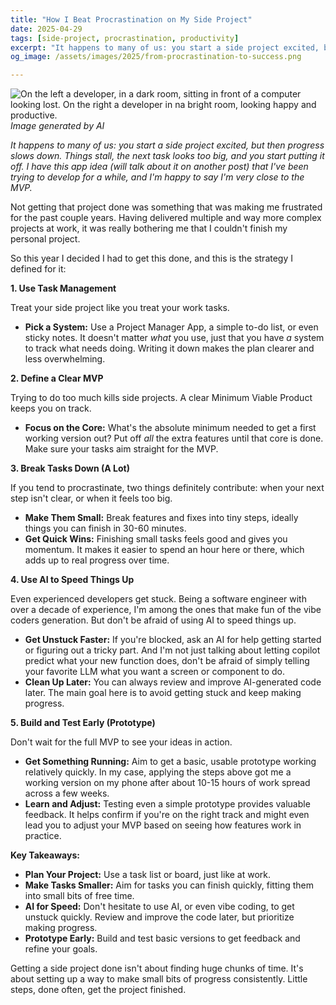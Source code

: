 ```yaml
---
title: "How I Beat Procrastination on My Side Project"
date: 2025-04-29 
tags: [side-project, procrastination, productivity] 
excerpt: "It happens to many of us: you start a side project excited, but then progress slows down. Things stall, the next task looks too big, and you start putting it off. Here's how I finally got my project moving again."
og_image: /assets/images/2025/from-procrastination-to-success.png

---
```


![On the left a developer, in a dark room, sitting in front of a computer looking lost. On the right a developer in na bright room, looking happy and productive.](/assets/images/2025/from-procrastination-to-success.png)
*Image generated by AI*

*It happens to many of us: you start a side project excited, but then progress slows down. Things stall, the next task looks too big, and you start putting it off. I have this app idea (will talk about it on another post) that I've been trying to develop for a while, and I'm happy to say I'm very close to the MVP.*

Not getting that project done was something that was making me frustrated for the past couple years. Having delivered multiple and way more complex projects at work, it was really bothering me that I couldn't finish my personal project.

So this year I decided I had to get this done, and this is the strategy I defined for it:

**1. Use Task Management**

Treat your side project like you treat your work tasks.

* **Pick a System:** Use a Project Manager App, a simple to-do list, or even sticky notes. It doesn't matter *what* you use, just that you have *a* system to track what needs doing. Writing it down makes the plan clearer and less overwhelming.

**2. Define a Clear MVP**

Trying to do too much kills side projects. A clear Minimum Viable Product keeps you on track.

* **Focus on the Core:** What's the absolute minimum needed to get a first working version out? Put off *all* the extra features until that core is done. Make sure your tasks aim straight for the MVP.

**3. Break Tasks Down (A Lot)**

If you tend to procrastinate, two things definitely contribute: when your next step isn't clear, or when it feels too big.

* **Make Them Small:** Break features and fixes into tiny steps, ideally things you can finish in 30-60 minutes.
* **Get Quick Wins:** Finishing small tasks feels good and gives you momentum. It makes it easier to spend an hour here or there, which adds up to real progress over time.

**4. Use AI to Speed Things Up**

Even experienced developers get stuck. Being a software engineer with over a decade of experience, I'm among the ones that make fun of the vibe coders generation. But don't be afraid of using AI to speed things up.

* **Get Unstuck Faster:** If you're blocked, ask an AI for help getting started or figuring out a tricky part. And I'm not just talking about letting copilot predict what your new function does, don't be afraid of simply telling your favorite LLM what you want a screen or component to do.
* **Clean Up Later:** You can always review and improve AI-generated code later. The main goal here is to avoid getting stuck and keep making progress.

**5. Build and Test Early (Prototype)**

Don't wait for the full MVP to see your ideas in action.

* **Get Something Running:** Aim to get a basic, usable prototype working relatively quickly. In my case, applying the steps above got me a working version on my phone after about 10-15 hours of work spread across a few weeks.
* **Learn and Adjust:** Testing even a simple prototype provides valuable feedback. It helps confirm if you're on the right track and might even lead you to adjust your MVP based on seeing how features work in practice.

**Key Takeaways:**

* **Plan Your Project:** Use a task list or board, just like at work.
* **Make Tasks Smaller:** Aim for tasks you can finish quickly, fitting them into small bits of free time.
* **AI for Speed:** Don't hesitate to use AI, or even vibe coding, to get unstuck quickly. Review and improve the code later, but prioritize making progress.
* **Prototype Early:** Build and test basic versions to get feedback and refine your goals.

Getting a side project done isn't about finding huge chunks of time. It's about setting up a way to make small bits of progress consistently. Little steps, done often, get the project finished.

